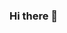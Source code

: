 ### Hi there 👋

<!--
**karthik003/karthik003** is a ✨ _special_ ✨ repository because its `README.md` (this file) appears on your GitHub profile.


- 🔭 I’m currently working on React
- 🌱 I’m currently learning Node
- 👯 I’m looking to collaborate on React and Web Dev
- 🤔 I’m looking for help with Web Security
- 💬 Ask me about React
- 📫 How to reach me: @v.j._karthik on instagram or  @VJKARTHIK8 on twitter 
- ⚡ Fun fact: MERN is the best.Change my mind.
-->
